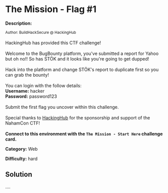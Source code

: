 # The Mission - Flag #1

**Description:**

<small>Author: BuildHackSecure @ HackingHub</small><br><br>HackingHub has provided this CTF challenge! <br><br> Welcome to the BugBounty platform, you've submitted a report for Yahoo but oh no!! So has STÖK and it looks like you're going to get dupped! <br><br> Hack into the platform and change STÖK's report to duplicate first so you can grab the bounty! <br><br> You can login with the follow details:<br> <b>Username:</b> hacker<br> <b>Password:</b> password123<br> <br> Submit the first flag you uncover within this challenge. <br><br> Special thanks to <a href="https://hackinghub.io/">HackingHub</a> for the sponsorship and support of the NahamCon CTF! <br><br> <b>Connect to this environment with the <code>The Mission - Start Here</code> challenge card.</b>


**Category:** Web

**Difficulty:** hard

## Solution

....
